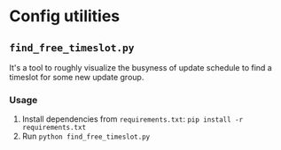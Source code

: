 # Config utilities

## `find_free_timeslot.py`

It's a tool to roughly visualize the busyness of update schedule to find a timeslot for some new update group.

### Usage

1. Install dependencies from `requirements.txt`: `pip install -r requirements.txt`
2. Run `python find_free_timeslot.py`
